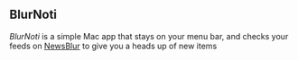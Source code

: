 ## BlurNoti

*BlurNoti* is a simple Mac app that stays on your menu bar, and checks your feeds on [NewsBlur](http://www.newsblur.com) to give you a heads up of new items